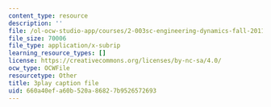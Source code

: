```yaml
---
content_type: resource
description: ''
file: /ol-ocw-studio-app/courses/2-003sc-engineering-dynamics-fall-2011/660a40efa60b520a86827b9526572693_d00XI_UTKQo.vtt
file_size: 70006
file_type: application/x-subrip
learning_resource_types: []
license: https://creativecommons.org/licenses/by-nc-sa/4.0/
ocw_type: OCWFile
resourcetype: Other
title: 3play caption file
uid: 660a40ef-a60b-520a-8682-7b9526572693
---
```

